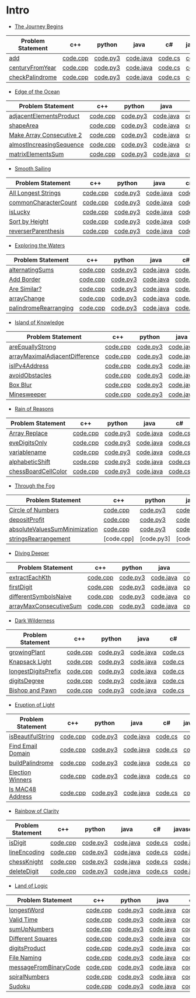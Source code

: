 # Intro 
+ [The Journey Begins](https://github.com/Lintik/CodeFights-Arcade/tree/master/Intro/The%20Journey%20Begins)

|Problem Statement|c++|python|java|c#|javascript|
|---|---|---|---|---|---|
|[add](https://github.com/Lintik/Arcade/blob/master/Intro/The%20Journey%20Begins/Add/README.md)|[code.cpp](https://github.com/Lintik/Arcade/blob/master/Intro/The%20Journey%20Begins/Add/code.cpp)|[code.py3](https://github.com/Lintik/Arcade/blob/master/Intro/The%20Journey%20Begins/Add/code.py3)|[code.java](https://github.com/Lintik/Arcade/blob/master/Intro/The%20Journey%20Begins/Add/code.java)|[code.cs](https://github.com/Lintik/Arcade/blob/master/Intro/The%20Journey%20Begins/Add/code.cs)|[code.js](https://github.com/Lintik/Arcade/blob/master/Intro/The%20Journey%20Begins/Add/code.js)|
|[centuryFromYear](https://github.com/Lintik/Arcade/blob/master/Intro/The%20Journey%20Begins/centuryFromYear/README.md)|[code.cpp](https://github.com/Lintik/Arcade/blob/master/Intro/The%20Journey%20Begins/centuryFromYear/code.cpp)|[code.py3](https://github.com/Lintik/Arcade/blob/master/Intro/The%20Journey%20Begins/centuryFromYear/code.py3)|[code.java](https://github.com/Lintik/Arcade/blob/master/Intro/The%20Journey%20Begins/centuryFromYear/code.java)|[code.cs](https://github.com/Lintik/Arcade/blob/master/Intro/The%20Journey%20Begins/centuryFromYear/code.cs)|[code.js](https://github.com/Lintik/Arcade/blob/master/Intro/The%20Journey%20Begins/centuryFromYear/code.js)|
|[checkPalindrome](https://github.com/Lintik/Arcade/blob/master/Intro/The%20Journey%20Begins/checkPalindrome/README.md)|[code.cpp](https://github.com/Lintik/Arcade/blob/master/Intro/The%20Journey%20Begins/checkPalindrome/code.cpp)|[code.py3](https://github.com/Lintik/Arcade/blob/master/Intro/The%20Journey%20Begins/checkPalindrome/code.py3)|[code.java](https://github.com/Lintik/Arcade/blob/master/Intro/The%20Journey%20Begins/checkPalindrome/code.java)|[code.cs](https://github.com/Lintik/Arcade/blob/master/Intro/The%20Journey%20Begins/checkPalindrome/code.cs)|[code.js](https://github.com/Lintik/Arcade/blob/master/Intro/The%20Journey%20Begins/checkPalindrome/code.js)|

+ [Edge of the Ocean](https://github.com/Lintik/CodeFights-Arcade/tree/master/Intro/Edge%20of%20the%20Ocean)

|Problem Statement|c++|python|java|c#|javascript|
|---|---|---|---|---|---|
|[adjacentElementsProduct](https://github.com/Lintik/CodeFights-Arcade/blob/master/Intro/Edge%20of%20the%20Ocean/adjacentElementsProduct/README.md)|[code.cpp](https://github.com/Lintik/CodeFights-Arcade/blob/master/Intro/Edge%20of%20the%20Ocean/adjacentElementsProduct/code.cpp)|[code.py3](https://github.com/Lintik/CodeFights-Arcade/blob/master/Intro/Edge%20of%20the%20Ocean/adjacentElementsProduct/code.py3)|[code.java](https://github.com/Lintik/CodeFights-Arcade/blob/master/Intro/Edge%20of%20the%20Ocean/adjacentElementsProduct/code.java)|[code.cs](https://github.com/Lintik/CodeFights-Arcade/blob/master/Intro/Edge%20of%20the%20Ocean/adjacentElementsProduct/code.cs)|[code.js](https://github.com/Lintik/CodeFights-Arcade/blob/master/Intro/Edge%20of%20the%20Ocean/adjacentElementsProduct/code.js)|
|[shapeArea](https://github.com/Lintik/CodeFights-Arcade/blob/master/Intro/Edge%20of%20the%20Ocean/shapeArea/README.md)|[code.cpp](https://github.com/Lintik/CodeFights-Arcade/blob/master/Intro/Edge%20of%20the%20Ocean/shapeArea/code.cpp)|[code.py3](https://github.com/Lintik/CodeFights-Arcade/blob/master/Intro/Edge%20of%20the%20Ocean/shapeArea/code.py3)|[code.java](https://github.com/Lintik/CodeFights-Arcade/blob/master/Intro/Edge%20of%20the%20Ocean/shapeArea/code.java)|[code.cs](https://github.com/Lintik/CodeFights-Arcade/blob/master/Intro/Edge%20of%20the%20Ocean/shapeArea/code.cs)|[code.js](https://github.com/Lintik/CodeFights-Arcade/blob/master/Intro/Edge%20of%20the%20Ocean/shapeArea/code.js)|
|[Make Array Consecutive 2](https://github.com/Lintik/CodeFights-Arcade/blob/master/Intro/Edge%20of%20the%20Ocean/Make%20Array%20Consecutive%202/README.md)|[code.cpp](https://github.com/Lintik/CodeFights-Arcade/blob/master/Intro/Edge%20of%20the%20Ocean/Make%20Array%20Consecutive%202/code.cpp)|[code.py3](https://github.com/Lintik/CodeFights-Arcade/blob/master/Intro/Edge%20of%20the%20Ocean/Make%20Array%20Consecutive%202/code.py3)|[code.java](https://github.com/Lintik/CodeFights-Arcade/blob/master/Intro/Edge%20of%20the%20Ocean/Make%20Array%20Consecutive%202/code.java)|[code.cs](https://github.com/Lintik/CodeFights-Arcade/blob/master/Intro/Edge%20of%20the%20Ocean/Make%20Array%20Consecutive%202/code.cs)|[code.js](https://github.com/Lintik/CodeFights-Arcade/blob/master/Intro/Edge%20of%20the%20Ocean/Make%20Array%20Consecutive%202/code.js)|
|[almostIncreasingSequence](https://github.com/Lintik/CodeFights-Arcade/blob/master/Intro/Edge%20of%20the%20Ocean/almostIncreasingSequence/README.md)|[code.cpp](https://github.com/Lintik/CodeFights-Arcade/blob/master/Intro/Edge%20of%20the%20Ocean/almostIncreasingSequence/code.cpp)|[code.py3](https://github.com/Lintik/CodeFights-Arcade/blob/master/Intro/Edge%20of%20the%20Ocean/almostIncreasingSequence/code.py3)|[code.java](https://github.com/Lintik/CodeFights-Arcade/blob/master/Intro/Edge%20of%20the%20Ocean/almostIncreasingSequence/code.java)|[code.cs](https://github.com/Lintik/CodeFights-Arcade/blob/master/Intro/Edge%20of%20the%20Ocean/almostIncreasingSequence/code.cs)|[code.js](https://github.com/Lintik/CodeFights-Arcade/blob/master/Intro/Edge%20of%20the%20Ocean/almostIncreasingSequence/code.js)|
|[matrixElementsSum](https://github.com/Lintik/CodeFights-Arcade/blob/master/Intro/Edge%20of%20the%20Ocean/matrixElementsSum/README.md)|[code.cpp](https://github.com/Lintik/CodeFights-Arcade/blob/master/Intro/Edge%20of%20the%20Ocean/matrixElementsSum/code.cpp)|[code.py3](https://github.com/Lintik/CodeFights-Arcade/blob/master/Intro/Edge%20of%20the%20Ocean/matrixElementsSum/code.py3)|[code.java](https://github.com/Lintik/CodeFights-Arcade/blob/master/Intro/Edge%20of%20the%20Ocean/matrixElementsSum/code.java)|[code.cs](https://github.com/Lintik/CodeFights-Arcade/blob/master/Intro/Edge%20of%20the%20Ocean/matrixElementsSum/code.cs)|[code.js](https://github.com/Lintik/CodeFights-Arcade/blob/master/Intro/Edge%20of%20the%20Ocean/matrixElementsSum/code.js)|

+ [Smooth Sailing](https://github.com/Lintik/CodeFights-Arcade/tree/master/Intro/Smooth%20Sailing)

|Problem Statement |c++ |python |java| c# |javascript|
|---|---|---|---|---|---|
|[All Longest Strings](https://github.com/Lintik/CodeFights-Arcade/tree/master/Intro/Smooth%20Sailing/All%20Longest%20Strings)|[code.cpp](https://github.com/Lintik/CodeFights-Arcade/tree/master/Intro/Smooth%20Sailing/All%20Longest%20Strings/code.cpp)|[code.py3](https://github.com/Lintik/CodeFights-Arcade/tree/master/Intro/Smooth%20Sailing/All%20Longest%20Strings/code.py3)|[code.java](https://github.com/Lintik/CodeFights-Arcade/tree/master/Intro/Smooth%20Sailing/All%20Longest%20Strings/code.java)|[code.cs](https://github.com/Lintik/CodeFights-Arcade/tree/master/Intro/Smooth%20Sailing/All%20Longest%20Strings/code.cs)|[code.js](https://github.com/Lintik/CodeFights-Arcade/tree/master/Intro/Smooth%20Sailing/All%20Longest%20Strings/code.js)|
|[commonCharacterCount](https://github.com/Lintik/CodeFights-Arcade/blob/master/Intro/Smooth%20Sailing/commonCharacterCount/README.md)|[code.cpp](https://github.com/Lintik/CodeFights-Arcade/blob/master/Intro/Smooth%20Sailing/commonCharacterCount/code.cpp)|[code.py3](https://github.com/Lintik/CodeFights-Arcade/blob/master/Intro/Smooth%20Sailing/commonCharacterCount/code.py3)|[code.java](https://github.com/Lintik/CodeFights-Arcade/blob/master/Intro/Smooth%20Sailing/commonCharacterCount/code.java)|[code.cs](https://github.com/Lintik/CodeFights-Arcade/blob/master/Intro/Smooth%20Sailing/commonCharacterCount/code.cs)|[code.js](https://github.com/Lintik/CodeFights-Arcade/blob/master/Intro/Smooth%20Sailing/commonCharacterCount/code.js)|
|[isLucky](https://github.com/Lintik/CodeFights-Arcade/blob/master/Intro/Smooth%20Sailing/isLucky/README.md)|[code.cpp](https://github.com/Lintik/CodeFights-Arcade/blob/master/Intro/Smooth%20Sailing/isLucky/code.cpp)|[code.py3](https://github.com/Lintik/CodeFights-Arcade/blob/master/Intro/Smooth%20Sailing/isLucky/code.py3)|[code.java](https://github.com/Lintik/CodeFights-Arcade/blob/master/Intro/Smooth%20Sailing/isLucky/code.java)|[code.cs](https://github.com/Lintik/CodeFights-Arcade/blob/master/Intro/Smooth%20Sailing/isLucky/code.cs)|[code.js](https://github.com/Lintik/CodeFights-Arcade/blob/master/Intro/Smooth%20Sailing/isLucky/code.js)|
|[Sort by Height](https://github.com/Lintik/CodeFights-Arcade/blob/master/Intro/Smooth%20Sailing/Sort%20by%20Height/README.md)|[code.cpp](https://github.com/Lintik/CodeFights-Arcade/blob/master/Intro/Smooth%20Sailing/Sort%20by%20Height/code.cpp)|[code.py3](https://github.com/Lintik/CodeFights-Arcade/blob/master/Intro/Smooth%20Sailing/Sort%20by%20Height/code.py3)|[code.java](https://github.com/Lintik/CodeFights-Arcade/blob/master/Intro/Smooth%20Sailing/Sort%20by%20Height/code.java)|[code.cs](https://github.com/Lintik/CodeFights-Arcade/blob/master/Intro/Smooth%20Sailing/Sort%20by%20Height/code.cs)|[code.js](https://github.com/Lintik/CodeFights-Arcade/blob/master/Intro/Smooth%20Sailing/Sort%20by%20Height/code.js)|
|[reverserParenthesis](https://github.com/Lintik/CodeFights-Arcade/blob/master/Intro/Smooth%20Sailing/reverseParentheses/README.md)|[code.cpp](https://github.com/Lintik/CodeFights-Arcade/blob/master/Intro/Smooth%20Sailing/reverseParentheses/code.cpp)|[code.py3](https://github.com/Lintik/CodeFights-Arcade/blob/master/Intro/Smooth%20Sailing/reverseParentheses/code.py3)|[code.java](https://github.com/Lintik/CodeFights-Arcade/blob/master/Intro/Smooth%20Sailing/reverseParentheses/code.java)|[code.cs](https://github.com/Lintik/CodeFights-Arcade/blob/master/Intro/Smooth%20Sailing/reverseParentheses/code.cs)|[code.js](https://github.com/Lintik/CodeFights-Arcade/blob/master/Intro/Smooth%20Sailing/reverseParentheses/code.js)|

+ [Exploring the Waters](https://github.com/Lintik/CodeFights-Arcade/tree/master/Intro/Exploring%20the%20Waters)

|Problem Statement |c++ |python |java| c# |javascript|
|---|---|---|---|---|---|
|[alternatingSums](https://github.com/Lintik/CodeFights-Arcade/blob/master/Intro/Exploring%20the%20Waters/alternatingSums/README.md)|[code.cpp](https://github.com/Lintik/CodeFights-Arcade/blob/master/Intro/Exploring%20the%20Waters/alternatingSums/code.cpp)|[code.py3](https://github.com/Lintik/CodeFights-Arcade/blob/master/Intro/Exploring%20the%20Waters/alternatingSums/code.py3)|[code.java](https://github.com/Lintik/CodeFights-Arcade/blob/master/Intro/Exploring%20the%20Waters/alternatingSums/code.java)|[code.cs](https://github.com/Lintik/CodeFights-Arcade/blob/master/Intro/Exploring%20the%20Waters/alternatingSums/code.cs)|[code.js](https://github.com/Lintik/CodeFights-Arcade/blob/master/Intro/Exploring%20the%20Waters/alternatingSums/code.js)|
|[Add Border](https://github.com/Lintik/CodeFights-Arcade/blob/master/Intro/Exploring%20the%20Waters/Add%20Border/README.md)|[code.cpp](https://github.com/Lintik/CodeFights-Arcade/blob/master/Intro/Exploring%20the%20Waters/Add%20Border/code.cpp)|[code.py3](https://github.com/Lintik/CodeFights-Arcade/blob/master/Intro/Exploring%20the%20Waters/Add%20Border/code.py3)|[code.java](https://github.com/Lintik/CodeFights-Arcade/blob/master/Intro/Exploring%20the%20Waters/Add%20Border/code.java)|[code.cs](https://github.com/Lintik/CodeFights-Arcade/blob/master/Intro/Exploring%20the%20Waters/Add%20Border/code.cs)|[code.js](https://github.com/Lintik/CodeFights-Arcade/blob/master/Intro/Exploring%20the%20Waters/Add%20Border/code.js)|
|[Are Similar?](https://github.com/Lintik/CodeFights-Arcade/blob/master/Intro/Exploring%20the%20Waters/Are%20Similar/README.md)|[code.cpp](https://github.com/Lintik/CodeFights-Arcade/blob/master/Intro/Exploring%20the%20Waters/Are%20Similar/code.cpp)|[code.py3](https://github.com/Lintik/CodeFights-Arcade/blob/master/Intro/Exploring%20the%20Waters/Are%20Similar/code.py3)|[code.java](https://github.com/Lintik/CodeFights-Arcade/blob/master/Intro/Exploring%20the%20Waters/Are%20Similar/code.java)|[code.cs](https://github.com/Lintik/CodeFights-Arcade/blob/master/Intro/Exploring%20the%20Waters/Are%20Similar/code.cs)|[code.js](https://github.com/Lintik/CodeFights-Arcade/blob/master/Intro/Exploring%20the%20Waters/Are%20Similar/code.js)|
|[arrayChange](https://github.com/Lintik/CodeFights-Arcade/blob/master/Intro/Exploring%20the%20Waters/arrayChange/README.md)|[code.cpp](https://github.com/Lintik/CodeFights-Arcade/blob/master/Intro/Exploring%20the%20Waters/arrayChange/code.cpp)|[code.py3](https://github.com/Lintik/CodeFights-Arcade/blob/master/Intro/Exploring%20the%20Waters/arrayChange/code.py3)|[code.java](https://github.com/Lintik/CodeFights-Arcade/blob/master/Intro/Exploring%20the%20Waters/arrayChange/code.java)|[code.cs](https://github.com/Lintik/CodeFights-Arcade/blob/master/Intro/Exploring%20the%20Waters/arrayChange/code.cs)|[code.js](https://github.com/Lintik/CodeFights-Arcade/blob/master/Intro/Exploring%20the%20Waters/arrayChange/code.js)|
|[palindromeRearranging](https://github.com/Lintik/CodeFights-Arcade/blob/master/Intro/Exploring%20the%20Waters/PalindromeRearranging/README.md)|[code.cpp](https://github.com/Lintik/CodeFights-Arcade/blob/master/Intro/Exploring%20the%20Waters/PalindromeRearranging/code.cpp)|[code.py3](https://github.com/Lintik/CodeFights-Arcade/blob/master/Intro/Exploring%20the%20Waters/PalindromeRearranging/code.py3)|[code.java](https://github.com/Lintik/CodeFights-Arcade/blob/master/Intro/Exploring%20the%20Waters/PalindromeRearranging/code.java)|[code.cs](https://github.com/Lintik/CodeFights-Arcade/blob/master/Intro/Exploring%20the%20Waters/PalindromeRearranging/code.cs)|[code.js](https://github.com/Lintik/CodeFights-Arcade/blob/master/Intro/Exploring%20the%20Waters/PalindromeRearranging/code.js)|

+ [Island of Knowledge](https://github.com/Lintik/CodeFights-Arcade/tree/master/Intro/Island%20of%20Knowledge)

|Problem Statement|c++|python|java|c#|javasript|
|---|---|---|---|---|---|
|[areEquallyStrong](https://github.com/Lintik/CodeFights-Arcade/blob/master/Intro/Island%20of%20Knowledge/areEquallyStrong/README.md)|[code.cpp](https://github.com/Lintik/CodeFights-Arcade/blob/master/Intro/Island%20of%20Knowledge/areEquallyStrong/code.cpp)|[code.py3](https://github.com/Lintik/CodeFights-Arcade/blob/master/Intro/Island%20of%20Knowledge/areEquallyStrong/code.py3)|[code.java](https://github.com/Lintik/CodeFights-Arcade/blob/master/Intro/Island%20of%20Knowledge/areEquallyStrong/code.java)|[code.cs](https://github.com/Lintik/CodeFights-Arcade/blob/master/Intro/Island%20of%20Knowledge/areEquallyStrong/code.cs)|[code.js](https://github.com/Lintik/CodeFights-Arcade/blob/master/Intro/Island%20of%20Knowledge/areEquallyStrong/code.js)|
|[arrayMaximalAdjacentDifference](https://github.com/Lintik/CodeFights-Arcade/blob/master/Intro/Island%20of%20Knowledge/arrayMaximalAdjacentDifference/README.md)|[code.cpp](https://github.com/Lintik/CodeFights-Arcade/blob/master/Intro/Island%20of%20Knowledge/arrayMaximalAdjacentDifference/code.cpp)|[code.py3](https://github.com/Lintik/CodeFights-Arcade/blob/master/Intro/Island%20of%20Knowledge/arrayMaximalAdjacentDifference/code.py3)|[code.java](https://github.com/Lintik/CodeFights-Arcade/blob/master/Intro/Island%20of%20Knowledge/arrayMaximalAdjacentDifference/code.java)|[code.cs](https://github.com/Lintik/CodeFights-Arcade/blob/master/Intro/Island%20of%20Knowledge/arrayMaximalAdjacentDifference/code.cs)|[code.js](https://github.com/Lintik/CodeFights-Arcade/blob/master/Intro/Island%20of%20Knowledge/arrayMaximalAdjacentDifference/code.js)|
|[isIPv4Address](https://github.com/Lintik/CodeFights-Arcade/blob/master/Intro/Island%20of%20Knowledge/isIPv4Address/README.md)|[code.cpp](https://github.com/Lintik/CodeFights-Arcade/blob/master/Intro/Island%20of%20Knowledge/isIPv4Address/code.cpp)|[code.py3](https://github.com/Lintik/CodeFights-Arcade/blob/master/Intro/Island%20of%20Knowledge/isIPv4Address/code.py3)|[code.java](https://github.com/Lintik/CodeFights-Arcade/blob/master/Intro/Island%20of%20Knowledge/isIPv4Address/code.java)|[code.cs](https://github.com/Lintik/CodeFights-Arcade/blob/master/Intro/Island%20of%20Knowledge/isIPv4Address/code.cs)|[code.js](https://github.com/Lintik/CodeFights-Arcade/blob/master/Intro/Island%20of%20Knowledge/isIPv4Address/code.js)|
|[avoidObstacles](https://github.com/Lintik/CodeFights-Arcade/blob/master/Intro/Island%20of%20Knowledge/avoidObstacles/README.md)|[code.cpp](https://github.com/Lintik/CodeFights-Arcade/blob/master/Intro/Island%20of%20Knowledge/avoidObstacles/code.cpp)|[code.py3](https://github.com/Lintik/CodeFights-Arcade/blob/master/Intro/Island%20of%20Knowledge/avoidObstacles/code.py3)|[code.java](https://github.com/Lintik/CodeFights-Arcade/blob/master/Intro/Island%20of%20Knowledge/avoidObstacles/code.java)|[code.cs](https://github.com/Lintik/CodeFights-Arcade/blob/master/Intro/Island%20of%20Knowledge/avoidObstacles/code.cs)|[code.js](https://github.com/Lintik/CodeFights-Arcade/blob/master/Intro/Island%20of%20Knowledge/avoidObstacles/code.js)|
|[Box Blur](https://github.com/Lintik/CodeFights-Arcade/blob/master/Intro/Island%20of%20Knowledge/Box%20Blur/README.md)|[code.cpp](https://github.com/Lintik/CodeFights-Arcade/blob/master/Intro/Island%20of%20Knowledge/Box%20Blur/code.cpp)|[code.py3](https://github.com/Lintik/CodeFights-Arcade/blob/master/Intro/Island%20of%20Knowledge/Box%20Blur/code.py3)|[code.java](https://github.com/Lintik/CodeFights-Arcade/blob/master/Intro/Island%20of%20Knowledge/Box%20Blur/code.java)|[code.cs](https://github.com/Lintik/CodeFights-Arcade/blob/master/Intro/Island%20of%20Knowledge/Box%20Blur/code.cs)|[code.js](https://github.com/Lintik/CodeFights-Arcade/blob/master/Intro/Island%20of%20Knowledge/Box%20Blur/code.js)|
|[Minesweeper](https://github.com/Lintik/CodeFights-Arcade/blob/master/Intro/Island%20of%20Knowledge/Minesweeper/README.md)|[code.cpp](https://github.com/Lintik/CodeFights-Arcade/blob/master/Intro/Island%20of%20Knowledge/Minesweeper/code.cpp)|[code.py3](https://github.com/Lintik/CodeFights-Arcade/blob/master/Intro/Island%20of%20Knowledge/Minesweeper/code.py3)|[code.java](https://github.com/Lintik/CodeFights-Arcade/blob/master/Intro/Island%20of%20Knowledge/Minesweeper/code.java)|[code.cs](https://github.com/Lintik/CodeFights-Arcade/blob/master/Intro/Island%20of%20Knowledge/Minesweeper/code.cs)|[code.js](https://github.com/Lintik/CodeFights-Arcade/blob/master/Intro/Island%20of%20Knowledge/Minesweeper/code.js)|

+ [Rain of Reasons](https://github.com/Lintik/CodeFights-Arcade/tree/master/Intro/Rain%20of%20Reasons)

|Problem Statement|c++|python|java|c#|javascript|
|---|---|---|---|---|---|
|[Array Replace](https://github.com/Lintik/CodeFights-Arcade/blob/master/Intro/Rains%20of%20Reasons/Array%20Replace/README.md)|[code.cpp](https://github.com/Lintik/CodeFights-Arcade/blob/master/Intro/Rains%20of%20Reasons/Array%20Replace/code.cpp)|[code.py3](https://github.com/Lintik/CodeFights-Arcade/blob/master/Intro/Rains%20of%20Reasons/Array%20Replace/code.py3)|[code.java](https://github.com/Lintik/CodeFights-Arcade/blob/master/Intro/Rains%20of%20Reasons/Array%20Replace/code.java)|[code.cs](https://github.com/Lintik/CodeFights-Arcade/blob/master/Intro/Rains%20of%20Reasons/Array%20Replace/code.cs)|[code.js](https://github.com/Lintik/CodeFights-Arcade/blob/master/Intro/Rains%20of%20Reasons/Array%20Replace/code.js)|
|[eveDigitsOnly](https://github.com/Lintik/CodeFights-Arcade/blob/master/Intro/Rains%20of%20Reasons/evenDigitsOnly/README.md)|[code.cpp](https://github.com/Lintik/CodeFights-Arcade/blob/master/Intro/Rains%20of%20Reasons/evenDigitsOnly/code.cpp)|[code.py3](https://github.com/Lintik/CodeFights-Arcade/blob/master/Intro/Rains%20of%20Reasons/evenDigitsOnly/code.py3)|[code.java](https://github.com/Lintik/CodeFights-Arcade/blob/master/Intro/Rains%20of%20Reasons/evenDigitsOnly/code.java)|[code.cs](https://github.com/Lintik/CodeFights-Arcade/blob/master/Intro/Rains%20of%20Reasons/evenDigitsOnly/code.cs)|[code.js](https://github.com/Lintik/CodeFights-Arcade/blob/master/Intro/Rains%20of%20Reasons/evenDigitsOnly/code.js)|
|[variablename](https://github.com/Lintik/CodeFights-Arcade/blob/master/Intro/Rains%20of%20Reasons/variableName/README.md)|[code.cpp](https://github.com/Lintik/CodeFights-Arcade/blob/master/Intro/Rains%20of%20Reasons/variableName/code.cpp)|[code.py3](https://github.com/Lintik/CodeFights-Arcade/blob/master/Intro/Rains%20of%20Reasons/variableName/code.py3)|[code.java](https://github.com/Lintik/CodeFights-Arcade/blob/master/Intro/Rains%20of%20Reasons/variableName/code.java)|[code.cs](https://github.com/Lintik/CodeFights-Arcade/blob/master/Intro/Rains%20of%20Reasons/variableName/code.cs)|[code.js](https://github.com/Lintik/CodeFights-Arcade/blob/master/Intro/Rains%20of%20Reasons/variableName/code.js)|
|[alphabeticShift](https://github.com/Lintik/CodeFights-Arcade/blob/master/Intro/Rains%20of%20Reasons/alphabeticShift/README.md)|[code.cpp](https://github.com/Lintik/CodeFights-Arcade/blob/master/Intro/Rains%20of%20Reasons/alphabeticShift/code.cpp)|[code.py3](https://github.com/Lintik/CodeFights-Arcade/blob/master/Intro/Rains%20of%20Reasons/alphabeticShift/code.py3)|[code.java](https://github.com/Lintik/CodeFights-Arcade/blob/master/Intro/Rains%20of%20Reasons/alphabeticShift/code.java)|[code.cs](https://github.com/Lintik/CodeFights-Arcade/blob/master/Intro/Rains%20of%20Reasons/alphabeticShift/code.cs)|[code.js](https://github.com/Lintik/CodeFights-Arcade/blob/master/Intro/Rains%20of%20Reasons/alphabeticShift/code.js)|
|[chessBoardCellColor](https://github.com/Lintik/CodeFights-Arcade/blob/master/Intro/Rains%20of%20Reasons/chessBoardCellColor/README.md)|[code.cpp](https://github.com/Lintik/CodeFights-Arcade/blob/master/Intro/Rains%20of%20Reasons/chessBoardCellColor/code.cpp)|[code.py3](https://github.com/Lintik/CodeFights-Arcade/blob/master/Intro/Rains%20of%20Reasons/chessBoardCellColor/code.py3)|[code.java](https://github.com/Lintik/CodeFights-Arcade/blob/master/Intro/Rains%20of%20Reasons/chessBoardCellColor/code.java)|[code.cs](https://github.com/Lintik/CodeFights-Arcade/blob/master/Intro/Rains%20of%20Reasons/chessBoardCellColor/code.cs)|[code.js](https://github.com/Lintik/CodeFights-Arcade/blob/master/Intro/Rains%20of%20Reasons/chessBoardCellColor/code.js)|

+ [Through the Fog](https://github.com/Lintik/CodeFights-Arcade/tree/master/Intro/Through%20the%20Fog)

|Problem Statement|c++|python|java|c#|javascript|
|---|---|---|---|---|---|
|[Circle of Numbers](https://github.com/Lintik/CodeFights-Arcade/blob/master/Intro/Through%20the%20Fog/Circle%20of%20Numbers/README.md)|[code.cpp](https://github.com/Lintik/CodeFights-Arcade/blob/master/Intro/Through%20the%20Fog/Circle%20of%20Numbers/code.cpp)|[code.py3](https://github.com/Lintik/CodeFights-Arcade/blob/master/Intro/Through%20the%20Fog/Circle%20of%20Numbers/code.py3)|[code.java](https://github.com/Lintik/CodeFights-Arcade/blob/master/Intro/Through%20the%20Fog/Circle%20of%20Numbers/code.java)|[code.cs](https://github.com/Lintik/CodeFights-Arcade/blob/master/Intro/Through%20the%20Fog/Circle%20of%20Numbers/code.cs)|[code.js](https://github.com/Lintik/CodeFights-Arcade/blob/master/Intro/Through%20the%20Fog/Circle%20of%20Numbers/code.js)|
|[depositProfit](https://github.com/Lintik/CodeFights-Arcade/blob/master/Intro/Through%20the%20Fog/depositProfit/README.md)|[code.cpp](https://github.com/Lintik/CodeFights-Arcade/blob/master/Intro/Through%20the%20Fog/depositProfit/code.cpp)|[code.py3](https://github.com/Lintik/CodeFights-Arcade/blob/master/Intro/Through%20the%20Fog/depositProfit/code.py3)|[code.java](https://github.com/Lintik/CodeFights-Arcade/blob/master/Intro/Through%20the%20Fog/depositProfit/codejava)|[code.cs](https://github.com/Lintik/CodeFights-Arcade/blob/master/Intro/Through%20the%20Fog/depositProfit/code.cs)|[code.js](https://github.com/Lintik/CodeFights-Arcade/blob/master/Intro/Through%20the%20Fog/depositProfit/code.js)|
|[absoluteValuesSumMinimization](https://github.com/Lintik/CodeFights-Arcade/blob/master/Intro/Through%20the%20Fog/absoluteValuesSumMinimization/README.md)|[code.cpp](https://github.com/Lintik/CodeFights-Arcade/blob/master/Intro/Through%20the%20Fog/absoluteValuesSumMinimization/code.cpp)|[code.py3](https://github.com/Lintik/CodeFights-Arcade/blob/master/Intro/Through%20the%20Fog/absoluteValuesSumMinimization/code.py3)|[code.java](https://github.com/Lintik/CodeFights-Arcade/blob/master/Intro/Through%20the%20Fog/absoluteValuesSumMinimization/code.java)|[code.cs](https://github.com/Lintik/CodeFights-Arcade/blob/master/Intro/Through%20the%20Fog/absoluteValuesSumMinimization/code.cs)|[code.js](https://github.com/Lintik/CodeFights-Arcade/blob/master/Intro/Through%20the%20Fog/absoluteValuesSumMinimization/code.js)|
|[stringsRearrangement](https://github.com/Lintik/CodeFights-Arcade/blob/master/Intro/Through%20the%20Fog/stringRearrangements/README.md)|[code.cpp]|[code.py3]|[code.java]|[code.cs]|[code.js]|

+ [Diving Deeper](https://github.com/Lintik/CodeFights-Arcade/tree/master/Intro/Diving%20Deeper)

|Problem Statement|c++|python|java|c#|javascript|
|---|---|---|---|---|---|
|[extractEachKth](https://github.com/Lintik/CodeFights-Arcade/blob/master/Intro/Diving%20Deeper/extractEachKth/README.md)|[code.cpp](https://github.com/Lintik/CodeFights-Arcade/blob/master/Intro/Diving%20Deeper/extractEachKth/code.cpp)|[code.py3](https://github.com/Lintik/CodeFights-Arcade/blob/master/Intro/Diving%20Deeper/extractEachKth/code.py3)|[code.java](https://github.com/Lintik/CodeFights-Arcade/blob/master/Intro/Diving%20Deeper/extractEachKth/code.java)|[code.cs](https://github.com/Lintik/CodeFights-Arcade/blob/master/Intro/Diving%20Deeper/extractEachKth/code.cs)|[code.js](https://github.com/Lintik/CodeFights-Arcade/blob/master/Intro/Diving%20Deeper/extractEachKth/code.js)|
|[firstDigit](https://github.com/Lintik/CodeFights-Arcade/blob/master/Intro/Diving%20Deeper/firstDigit/README.md)|[code.cpp](https://github.com/Lintik/CodeFights-Arcade/blob/master/Intro/Diving%20Deeper/firstDigit/code.cpp)|[code.py3](https://github.com/Lintik/CodeFights-Arcade/blob/master/Intro/Diving%20Deeper/firstDigit/code.py3)|[code.java](https://github.com/Lintik/CodeFights-Arcade/blob/master/Intro/Diving%20Deeper/firstDigit/code.java)|[code.cs](https://github.com/Lintik/CodeFights-Arcade/blob/master/Intro/Diving%20Deeper/firstDigit/code.cs)|[code.js](https://github.com/Lintik/CodeFights-Arcade/blob/master/Intro/Diving%20Deeper/firstDigit/code.js)|
|[differentSymbolsNaive](https://github.com/Lintik/CodeFights-Arcade/blob/master/Intro/Diving%20Deeper/differentSymbolsNaive/README.md)|[code.cpp](https://github.com/Lintik/CodeFights-Arcade/blob/master/Intro/Diving%20Deeper/differentSymbolsNaive/code.cpp)|[code.py3](https://github.com/Lintik/CodeFights-Arcade/blob/master/Intro/Diving%20Deeper/differentSymbolsNaive/code.py3)|[code.java](https://github.com/Lintik/CodeFights-Arcade/blob/master/Intro/Diving%20Deeper/differentSymbolsNaive/code.java)|[code.cs](https://github.com/Lintik/CodeFights-Arcade/blob/master/Intro/Diving%20Deeper/differentSymbolsNaive/code.cs)|[code.js](https://github.com/Lintik/CodeFights-Arcade/blob/master/Intro/Diving%20Deeper/differentSymbolsNaive/code.js)|
|[arrayMaxConsecutiveSum](https://github.com/Lintik/CodeFights-Arcade/blob/master/Intro/Diving%20Deeper/arrayMaxConsecutiveSum/README.md)|[code.cpp](https://github.com/Lintik/CodeFights-Arcade/blob/master/Intro/Diving%20Deeper/arrayMaxConsecutiveSum/code.cpp)|[code.py3](https://github.com/Lintik/CodeFights-Arcade/blob/master/Intro/Diving%20Deeper/arrayMaxConsecutiveSum/code.py3)|[code.java](https://github.com/Lintik/CodeFights-Arcade/blob/master/Intro/Diving%20Deeper/arrayMaxConsecutiveSum/code.java)|[code.cs](https://github.com/Lintik/CodeFights-Arcade/blob/master/Intro/Diving%20Deeper/arrayMaxConsecutiveSum/code.cs)|[code.js](https://github.com/Lintik/CodeFights-Arcade/blob/master/Intro/Diving%20Deeper/arrayMaxConsecutiveSum/code.js)|

+ [Dark Wilderness](https://github.com/Lintik/CodeFights-Arcade/tree/master/Intro/Dark%20Wilderness)

|Problem Statement|c++|python|java|c#|javascript|
|---|---|---|---|---|---|
|[growingPlant](https://github.com/Lintik/CodeFights-Arcade/blob/master/Intro/Dark%20Wilderness/growingPlant/README.md)|[code.cpp](https://github.com/Lintik/CodeFights-Arcade/blob/master/Intro/Dark%20Wilderness/growingPlant/code.cpp)|[code.py3](https://github.com/Lintik/CodeFights-Arcade/blob/master/Intro/Dark%20Wilderness/growingPlant/code.py3)|[code.java](https://github.com/Lintik/CodeFights-Arcade/blob/master/Intro/Dark%20Wilderness/growingPlant/code.java)|[code.cs](https://github.com/Lintik/CodeFights-Arcade/blob/master/Intro/Dark%20Wilderness/growingPlant/code.cs)|[code.js](https://github.com/Lintik/CodeFights-Arcade/blob/master/Intro/Dark%20Wilderness/growingPlant/code.js)|
|[Knapsack Light](https://github.com/Lintik/CodeFights-Arcade/blob/master/Intro/Dark%20Wilderness/Knapsack%20Light/README.md)|[code.cpp](https://github.com/Lintik/CodeFights-Arcade/blob/master/Intro/Dark%20Wilderness/Knapsack%20Light/code.cpp)|[code.py3](https://github.com/Lintik/CodeFights-Arcade/blob/master/Intro/Dark%20Wilderness/Knapsack%20Light/code.py3)|[code.java](https://github.com/Lintik/CodeFights-Arcade/blob/master/Intro/Dark%20Wilderness/Knapsack%20Light/code.java)|[code.cs](https://github.com/Lintik/CodeFights-Arcade/blob/master/Intro/Dark%20Wilderness/Knapsack%20Light/code.cs)|[code.js](https://github.com/Lintik/CodeFights-Arcade/blob/master/Intro/Dark%20Wilderness/Knapsack%20Light/code.js)|
|[longestDigitsPrefix](https://github.com/Lintik/CodeFights-Arcade/blob/master/Intro/Dark%20Wilderness/longestDigitsPrefix/REEADME.md)|[code.cpp](https://github.com/Lintik/CodeFights-Arcade/blob/master/Intro/Dark%20Wilderness/longestDigitsPrefix/code.cpp)|[code.py3](https://github.com/Lintik/CodeFights-Arcade/blob/master/Intro/Dark%20Wilderness/longestDigitsPrefix/code.py3)|[code.java](https://github.com/Lintik/CodeFights-Arcade/blob/master/Intro/Dark%20Wilderness/longestDigitsPrefix/code.java)|[code.cs](https://github.com/Lintik/CodeFights-Arcade/blob/master/Intro/Dark%20Wilderness/longestDigitsPrefix/code.cs)|[code.js](https://github.com/Lintik/CodeFights-Arcade/blob/master/Intro/Dark%20Wilderness/longestDigitsPrefix/code.js)|
|[digitsDegree](https://github.com/Lintik/CodeFights-Arcade/tree/master/Intro/Dark%20Wilderness/digitDegree/README.md)|[code.cpp](https://github.com/Lintik/CodeFights-Arcade/tree/master/Intro/Dark%20Wilderness/digitDegree/code.cpp)|[code.py3](https://github.com/Lintik/CodeFights-Arcade/tree/master/Intro/Dark%20Wilderness/digitDegree/code.py3)|[code.java](https://github.com/Lintik/CodeFights-Arcade/tree/master/Intro/Dark%20Wilderness/digitDegree/code.java)|[code.cs](https://github.com/Lintik/CodeFights-Arcade/tree/master/Intro/Dark%20Wilderness/digitDegree/code.cs)|[code.js](https://github.com/Lintik/CodeFights-Arcade/tree/master/Intro/Dark%20Wilderness/digitDegree/code.js)|
|[Bishop and Pawn](https://github.com/Lintik/CodeFights-Arcade/blob/master/Intro/Dark%20Wilderness/Bishop%20and%20Pawn/README.md)|[code.cpp](https://github.com/Lintik/CodeFights-Arcade/blob/master/Intro/Dark%20Wilderness/Bishop%20and%20Pawn/code.cpp)|[code.py3](https://github.com/Lintik/CodeFights-Arcade/blob/master/Intro/Dark%20Wilderness/Bishop%20and%20Pawn/code.py3)|[code.java](https://github.com/Lintik/CodeFights-Arcade/blob/master/Intro/Dark%20Wilderness/Bishop%20and%20Pawn/code.java)|[code.cs](https://github.com/Lintik/CodeFights-Arcade/blob/master/Intro/Dark%20Wilderness/Bishop%20and%20Pawn/code.cs)|[code.js](https://github.com/Lintik/CodeFights-Arcade/blob/master/Intro/Dark%20Wilderness/Bishop%20and%20Pawn/code.js)|

+ [Eruption of Light](https://github.com/Lintik/CodeFights-Arcade/blob/master/Intro/Eruption%20of%20Light)

|Problem Statement|c++|python|java|c#|javascript|
|---|---|---|---|---|---|
|[isBeautifulString](https://github.com/Lintik/CodeFights-Arcade/blob/master/Intro/Eruption%20of%20Light/isBeatifulString/README.md)|[code.cpp](https://github.com/Lintik/CodeFights-Arcade/blob/master/Intro/Eruption%20of%20Light/isBeatifulString/code.cpp)|[code.py3](https://github.com/Lintik/CodeFights-Arcade/blob/master/Intro/Eruption%20of%20Light/isBeatifulString/code.py3)|[code.java](https://github.com/Lintik/CodeFights-Arcade/blob/master/Intro/Eruption%20of%20Light/isBeatifulString/code.java)|[code.cs](https://github.com/Lintik/CodeFights-Arcade/blob/master/Intro/Eruption%20of%20Light/isBeatifulString/code.cs)|[code.js](https://github.com/Lintik/CodeFights-Arcade/blob/master/Intro/Eruption%20of%20Light/isBeatifulString/code.js)|
|[Find Email Domain](https://github.com/Lintik/CodeFights-Arcade/blob/master/Intro/Eruption%20of%20Light/Find%20Email%20Domain/README.md)|[code.cpp](https://github.com/Lintik/CodeFights-Arcade/blob/master/Intro/Eruption%20of%20Light/Find%20Email%20Domain/code.cpp)|[code.py3](https://github.com/Lintik/CodeFights-Arcade/blob/master/Intro/Eruption%20of%20Light/Find%20Email%20Domain/code.py3)|[code.java](https://github.com/Lintik/CodeFights-Arcade/blob/master/Intro/Eruption%20of%20Light/Find%20Email%20Domain/code.java)|[code.cs](https://github.com/Lintik/CodeFights-Arcade/blob/master/Intro/Eruption%20of%20Light/Find%20Email%20Domain/code.cs)|[code.js](https://github.com/Lintik/CodeFights-Arcade/blob/master/Intro/Eruption%20of%20Light/Find%20Email%20Domain/code.js)|
|[buildPalindrome](https://github.com/Lintik/CodeFights-Arcade/blob/master/Intro/Eruption%20of%20Light/buildPalindrome/README.md)|[code.cpp](https://github.com/Lintik/CodeFights-Arcade/blob/master/Intro/Eruption%20of%20Light/buildPalindrome/code.cpp)|[code.py3](https://github.com/Lintik/CodeFights-Arcade/blob/master/Intro/Eruption%20of%20Light/buildPalindrome/code.py3)|[code.java](https://github.com/Lintik/CodeFights-Arcade/blob/master/Intro/Eruption%20of%20Light/buildPalindrome/code.java)|[code.cs](https://github.com/Lintik/CodeFights-Arcade/blob/master/Intro/Eruption%20of%20Light/buildPalindrome/code.cs)|[code.js](https://github.com/Lintik/CodeFights-Arcade/blob/master/Intro/Eruption%20of%20Light/buildPalindrome/code.js)|
|[Election Winners](https://github.com/Lintik/CodeFights-Arcade/blob/master/Intro/Eruption%20of%20Light/Election%20Winners/README.md)|[code.cpp](https://github.com/Lintik/CodeFights-Arcade/blob/master/Intro/Eruption%20of%20Light/Election%20Winners/code.cpp)|[code.py3](https://github.com/Lintik/CodeFights-Arcade/blob/master/Intro/Eruption%20of%20Light/Election%20Winners/code.py3)|[code.java](https://github.com/Lintik/CodeFights-Arcade/blob/master/Intro/Eruption%20of%20Light/Election%20Winners/code.java)|[code.cs](https://github.com/Lintik/CodeFights-Arcade/blob/master/Intro/Eruption%20of%20Light/Election%20Winners/code.cs)|[code.js](https://github.com/Lintik/CodeFights-Arcade/blob/master/Intro/Eruption%20of%20Light/Election%20Winners/code.js)|
|[Is MAC48 Address](https://github.com/Lintik/CodeFights-Arcade/blob/master/Intro/Eruption%20of%20Light/Is%20MAC%2048%20Address/README.md)|[code.cpp](https://github.com/Lintik/CodeFights-Arcade/blob/master/Intro/Eruption%20of%20Light/Is%20MAC%2048%20Address/code.cpp)|[code.py3](https://github.com/Lintik/CodeFights-Arcade/blob/master/Intro/Eruption%20of%20Light/Is%20MAC%2048%20Address/code.py3)|[code.java](https://github.com/Lintik/CodeFights-Arcade/blob/master/Intro/Eruption%20of%20Light/Is%20MAC%2048%20Address/code.java)|[code.cs](https://github.com/Lintik/CodeFights-Arcade/blob/master/Intro/Eruption%20of%20Light/Is%20MAC%2048%20Address/code.cs)|[code.js](https://github.com/Lintik/CodeFights-Arcade/blob/master/Intro/Eruption%20of%20Light/Is%20MAC%2048%20Address/code.js)|

+ [Rainbow of Clarity](https://github.com/Lintik/CodeFights-Arcade/blob/master/Intro/Rainbow%20of%20Clarity)

|Problem Statement|c++|python|java|c#|javascript|
|---|---|---|---|---|---|
|[isDigit](https://github.com/Lintik/CodeFights-Arcade/blob/master/Intro/Rainbow%20of%20Clarity/isDigit/README.md)|[code.cpp](https://github.com/Lintik/CodeFights-Arcade/blob/master/Intro/Rainbow%20of%20Clarity/code.cpp)|[code.py3](https://github.com/Lintik/CodeFights-Arcade/blob/master/Intro/Rainbow%20of%20Clarity/isDigit/code.py3)|[code.java](https://github.com/Lintik/CodeFights-Arcade/blob/master/Intro/Rainbow%20of%20Clarity/isDigit/code.java)|[code.cs](https://github.com/Lintik/CodeFights-Arcade/blob/master/Intro/Rainbow%20of%20Clarity/isDigit/code.cs)|[code.js](https://github.com/Lintik/CodeFights-Arcade/blob/master/Intro/Rainbow%20of%20Clarity/isDigit/code.js)|
|[lineEncoding](https://github.com/Lintik/CodeFights-Arcade/blob/master/Intro/Rainbow%20of%20Clarity/lineEncoding/README.md)|[code.cpp](https://github.com/Lintik/CodeFights-Arcade/blob/master/Intro/Rainbow%20of%20Clarity/lineEncoding/code.cpp)|[code.py3](https://github.com/Lintik/CodeFights-Arcade/blob/master/Intro/Rainbow%20of%20Clarity/lineEncoding/code.py3)|[code.java](https://github.com/Lintik/CodeFights-Arcade/blob/master/Intro/Rainbow%20of%20Clarity/lineEncoding/code.java)|[code.cs](https://github.com/Lintik/CodeFights-Arcade/blob/master/Intro/Rainbow%20of%20Clarity/lineEncoding/code.cs)|[code.js](https://github.com/Lintik/CodeFights-Arcade/blob/master/Intro/Rainbow%20of%20Clarity/lineEncoding/code.js)|
|[chessKnight](https://github.com/Lintik/CodeFights-Arcade/blob/master/Intro/Rainbow%20of%20Clarity/chessKnight/README.md)|[code.cpp](https://github.com/Lintik/CodeFights-Arcade/blob/master/Intro/Rainbow%20of%20Clarity/chessKnight/code.cpp)|[code.py3](https://github.com/Lintik/CodeFights-Arcade/blob/master/Intro/Rainbow%20of%20Clarity/chessKnight/code.py3)|[code.java](https://github.com/Lintik/CodeFights-Arcade/blob/master/Intro/Rainbow%20of%20Clarity/chessKnight/code.java)|[code.cs](https://github.com/Lintik/CodeFights-Arcade/blob/master/Intro/Rainbow%20of%20Clarity/chessKnight/code.cs)|[code.js](https://github.com/Lintik/CodeFights-Arcade/blob/master/Intro/Rainbow%20of%20Clarity/chessKnight/code.js)|
|[deleteDigit](https://github.com/Lintik/CodeFights-Arcade/tree/master/Intro/Rainbow%20of%20Clarity/deleteDigit)|[code.cpp](https://github.com/Lintik/CodeFights-Arcade/blob/master/Intro/Rainbow%20of%20Clarity/deleteDigit/code.cpp)|[code.py3](https://github.com/Lintik/CodeFights-Arcade/blob/master/Intro/Rainbow%20of%20Clarity/deleteDigit/code.py3)|[code.java](https://github.com/Lintik/CodeFights-Arcade/blob/master/Intro/Rainbow%20of%20Clarity/deleteDigit/code.java)|[code.cs](https://github.com/Lintik/CodeFights-Arcade/blob/master/Intro/Rainbow%20of%20Clarity/deleteDigit/code.cs)|[code.js](https://github.com/Lintik/CodeFights-Arcade/blob/master/Intro/Rainbow%20of%20Clarity/deleteDigit/code.js)|

+ [Land of Logic](https://github.com/Lintik/CodeFights-Arcade/blob/master/Intro/Land%20of%20Logic)

|Problem Statement|c++|python|java|c#|javascript|
|---|---|---|---|---|---|
|[longestWord](https://github.com/Lintik/CodeFights-Arcade/blob/master/Intro/Land%20of%20Logic/Longest%20Word/README.md)|[code.cpp](https://github.com/Lintik/CodeFights-Arcade/blob/master/Intro/Land%20of%20Logic/Longest%20Word/code.cpp)|[code.py3](https://github.com/Lintik/CodeFights-Arcade/blob/master/Intro/Land%20of%20Logic/Longest%20Word/code.py3)|[code.java](https://github.com/Lintik/CodeFights-Arcade/blob/master/Intro/Land%20of%20Logic/Longest%20Word/code.java)|[code.cs](https://github.com/Lintik/CodeFights-Arcade/blob/master/Intro/Land%20of%20Logic/Longest%20Word/code.cs)|[code.js](https://github.com/Lintik/CodeFights-Arcade/blob/master/Intro/Land%20of%20Logic/Longest%20Word/code.js)|
|[Valid Time](https://github.com/Lintik/CodeFights-Arcade/blob/master/Intro/Land%20of%20Logic/Valid%20Time/README.md)|[code.cpp](https://github.com/Lintik/CodeFights-Arcade/blob/master/Intro/Land%20of%20Logic/Valid%20Time/code.cpp)|[code.py3](https://github.com/Lintik/CodeFights-Arcade/blob/master/Intro/Land%20of%20Logic/Valid%20Time/code.py3)|[code.java](https://github.com/Lintik/CodeFights-Arcade/blob/master/Intro/Land%20of%20Logic/Valid%20Time/code.java)|[code.cs](https://github.com/Lintik/CodeFights-Arcade/blob/master/Intro/Land%20of%20Logic/Valid%20Time/code.cs)|[code.js](https://github.com/Lintik/CodeFights-Arcade/blob/master/Intro/Land%20of%20Logic/Valid%20Time/code.js)|
|[sumUpNumbers](https://github.com/Lintik/CodeFights-Arcade/blob/master/Intro/Land%20of%20Logic/sumUpNumbers/README.md)|[code.cpp](https://github.com/Lintik/CodeFights-Arcade/blob/master/Intro/Land%20of%20Logic/sumUpNumbers/code.cpp)|[code.py3](https://github.com/Lintik/CodeFights-Arcade/blob/master/Intro/Land%20of%20Logic/sumUpNumbers/code.py3)|[code.java](https://github.com/Lintik/CodeFights-Arcade/blob/master/Intro/Land%20of%20Logic/sumUpNumbers/code.java)|[code.cs](https://github.com/Lintik/CodeFights-Arcade/blob/master/Intro/Land%20of%20Logic/sumUpNumbers/code.cs)|[code.js](https://github.com/Lintik/CodeFights-Arcade/blob/master/Intro/Land%20of%20Logic/sumUpNumbers/code.js)|
|[Different Squares](https://github.com/Lintik/CodeFights-Arcade/blob/master/Intro/Land%20of%20Logic/Different%20Squares/README.md)|[code.cpp](https://github.com/Lintik/CodeFights-Arcade/blob/master/Intro/Land%20of%20Logic/Different%20Squares/code.cpp)|[code.py3](https://github.com/Lintik/CodeFights-Arcade/blob/master/Intro/Land%20of%20Logic/Different%20Squares/code.py3)|[code.java](https://github.com/Lintik/CodeFights-Arcade/blob/master/Intro/Land%20of%20Logic/Different%20Squares/code.java)|[code.cs](https://github.com/Lintik/CodeFights-Arcade/blob/master/Intro/Land%20of%20Logic/Different%20Squares/code.cs)|[code.js](https://github.com/Lintik/CodeFights-Arcade/blob/master/Intro/Land%20of%20Logic/Different%20Squares/code.js)|
|[digitsProduct](https://github.com/Lintik/CodeFights-Arcade/blob/master/Intro/Land%20of%20Logic/digitsProduct/README.md)|[code.cpp](https://github.com/Lintik/CodeFights-Arcade/blob/master/Intro/Land%20of%20Logic/digitsProduct/code.cpp)|[code.py3](https://github.com/Lintik/CodeFights-Arcade/blob/master/Intro/Land%20of%20Logic/digitsProduct/code.py3)|[code.java](https://github.com/Lintik/CodeFights-Arcade/blob/master/Intro/Land%20of%20Logic/digitsProduct/code.java)|[code.cs](https://github.com/Lintik/CodeFights-Arcade/blob/master/Intro/Land%20of%20Logic/digitsProduct/code.cs)|[code.js](https://github.com/Lintik/CodeFights-Arcade/blob/master/Intro/Land%20of%20Logic/digitsProduct/c0de.js)|
|[File Naming](https://github.com/Lintik/CodeFights-Arcade/blob/master/Intro/Land%20of%20Logic/File%20Naming/README.md)|[code.cpp](https://github.com/Lintik/CodeFights-Arcade/blob/master/Intro/Land%20of%20Logic/File%20Naming/code.cpp)|[code.py3](https://github.com/Lintik/CodeFights-Arcade/blob/master/Intro/Land%20of%20Logic/File%20Naming/code.py3)|[code.java](https://github.com/Lintik/CodeFights-Arcade/blob/master/Intro/Land%20of%20Logic/File%20Naming/code.java)|[code.cs](https://github.com/Lintik/CodeFights-Arcade/blob/master/Intro/Land%20of%20Logic/File%20Naming/code.cs)|[code.js](https://github.com/Lintik/CodeFights-Arcade/blob/master/Intro/Land%20of%20Logic/File%20Naming/code.js)|
|[messageFromBinaryCode](https://github.com/Lintik/CodeFights-Arcade/blob/master/Intro/Land%20of%20Logic/messageFromBinaryCode/README.md)|[code.cpp](https://github.com/Lintik/CodeFights-Arcade/blob/master/Intro/Land%20of%20Logic/messageFromBinaryCode/code.cpp)|[code.py3](https://github.com/Lintik/CodeFights-Arcade/blob/master/Intro/Land%20of%20Logic/messageFromBinaryCode/code.py3)|[code.java](https://github.com/Lintik/CodeFights-Arcade/blob/master/Intro/Land%20of%20Logic/messageFromBinaryCode/code.java)|[code.cs](https://github.com/Lintik/CodeFights-Arcade/blob/master/Intro/Land%20of%20Logic/messageFromBinaryCode/code.cs)|[code.js](https://github.com/Lintik/CodeFights-Arcade/blob/master/Intro/Land%20of%20Logic/messageFromBinaryCode/code.js)|
|[spiralNumbers](https://github.com/Lintik/CodeFights-Arcade/blob/master/Intro/Land%20of%20Logic/spiralNumbers/README.md)|[code.cpp](https://github.com/Lintik/CodeFights-Arcade/blob/master/Intro/Land%20of%20Logic/spiralNumbers/code.cpp)|[code.py3](https://github.com/Lintik/CodeFights-Arcade/blob/master/Intro/Land%20of%20Logic/spiralNumbers/code.py3)|[code.java](https://github.com/Lintik/CodeFights-Arcade/blob/master/Intro/Land%20of%20Logic/spiralNumbers/code.java)|[code.cs](https://github.com/Lintik/CodeFights-Arcade/blob/master/Intro/Land%20of%20Logic/spiralNumbers/code.cs)|[code.js](https://github.com/Lintik/CodeFights-Arcade/blob/master/Intro/Land%20of%20Logic/spiralNumbers/code.js)|
|[Sudoku](https://github.com/Lintik/CodeFights-Arcade/blob/master/Intro/Land%20of%20Logic/Sodoku/README.md)|[code.cpp](https://github.com/Lintik/CodeFights-Arcade/blob/master/Intro/Land%20of%20Logic/Sodoku/code.cpp)|[code.py3](https://github.com/Lintik/CodeFights-Arcade/blob/master/Intro/Land%20of%20Logic/Sodoku/code.py3)|[code.java](https://github.com/Lintik/CodeFights-Arcade/blob/master/Intro/Land%20of%20Logic/Sodoku/code.java)|[code.cs](https://github.com/Lintik/CodeFights-Arcade/blob/master/Intro/Land%20of%20Logic/Sodoku/code.cs)|[code.js](https://github.com/Lintik/CodeFights-Arcade/blob/master/Intro/Land%20of%20Logic/Sodoku/code.js)|
